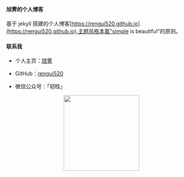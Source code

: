 #### 旭霁的个人博客

基于 jekyll 搭建的个人博客[https://rengui520.github.io](https://rengui520.github.io),主题风格本着"simple is beautiful"的原则。

#### 联系我
- 个人主页：[旭霁](https://rengui520.github.io)

* GitHub：[rengui520](https://github.com/rengui520)

* 微信公众号：「韧桂」

<div  align="center">
<img src="https://rengui520.github.io/images/wechart.jpg" width = "200" height = "200"/>
